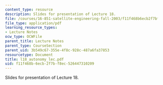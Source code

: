 ```yaml
---
content_type: resource
description: Slides for presentation of Lecture 18.
file: /courses/16-851-satellite-engineering-fall-2003/f11f468b6ecb2f7bf8ec526447310209_l18_autonomy_lec.pdf
file_type: application/pdf
learning_resource_types:
- Lecture Notes
ocw_type: OCWFile
parent_title: Lecture Notes
parent_type: CourseSection
parent_uid: 3b549c67-355e-4f8c-928c-487a6fa37853
resourcetype: Document
title: l18_autonomy_lec.pdf
uid: f11f468b-6ecb-2f7b-f8ec-526447310209
---
```

Slides for presentation of Lecture 18.

